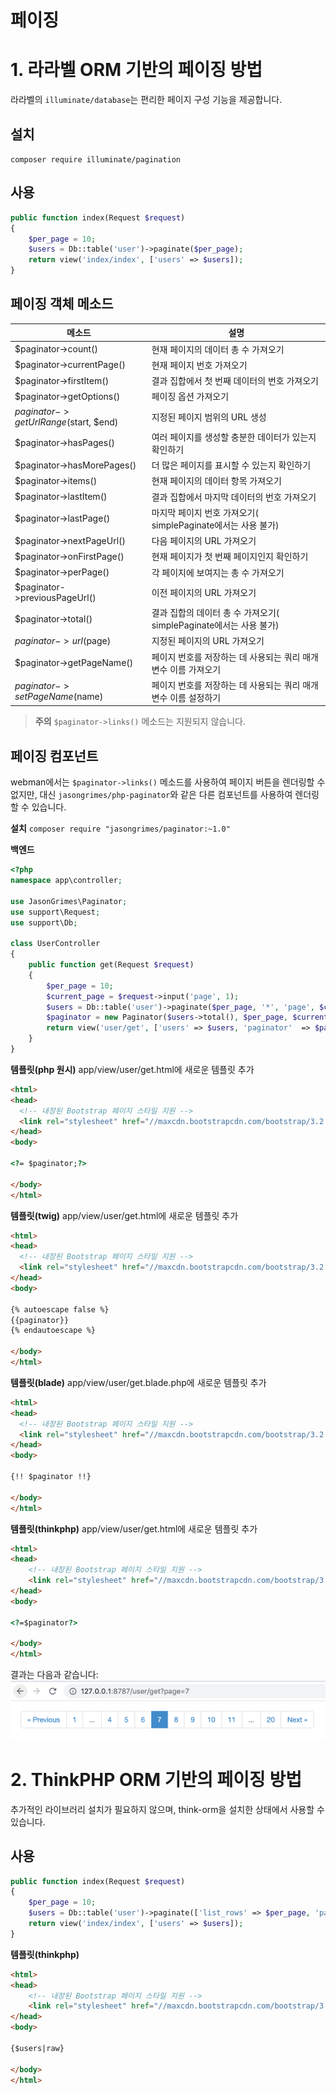 # 페이징

# 1. 라라벨 ORM 기반의 페이징 방법
라라벨의 `illuminate/database`는 편리한 페이지 구성 기능을 제공합니다.

## 설치
`composer require illuminate/pagination`

## 사용
```php
public function index(Request $request)
{
    $per_page = 10;
    $users = Db::table('user')->paginate($per_page);
    return view('index/index', ['users' => $users]);
}
```

## 페이징 객체 메소드
|  메소드  | 설명  |
|  ----  |-----|
|$paginator->count()|현재 페이지의 데이터 총 수 가져오기|
|$paginator->currentPage()|현재 페이지 번호 가져오기|
|$paginator->firstItem()|결과 집합에서 첫 번째 데이터의 번호 가져오기|
|$paginator->getOptions()|페이징 옵션 가져오기|
|$paginator->getUrlRange($start, $end)|지정된 페이지 범위의 URL 생성|
|$paginator->hasPages()|여러 페이지를 생성할 충분한 데이터가 있는지 확인하기|
|$paginator->hasMorePages()|더 많은 페이지를 표시할 수 있는지 확인하기|
|$paginator->items()|현재 페이지의 데이터 항목 가져오기|
|$paginator->lastItem()|결과 집합에서 마지막 데이터의 번호 가져오기|
|$paginator->lastPage()|마지막 페이지 번호 가져오기( simplePaginate에서는 사용 불가)|
|$paginator->nextPageUrl()|다음 페이지의 URL 가져오기|
|$paginator->onFirstPage()|현재 페이지가 첫 번째 페이지인지 확인하기|
|$paginator->perPage()|각 페이지에 보여지는 총 수 가져오기|
|$paginator->previousPageUrl()|이전 페이지의 URL 가져오기|
|$paginator->total()|결과 집합의 데이터 총 수 가져오기( simplePaginate에서는 사용 불가)|
|$paginator->url($page)|지정된 페이지의 URL 가져오기|
|$paginator->getPageName()|페이지 번호를 저장하는 데 사용되는 쿼리 매개변수 이름 가져오기|
|$paginator->setPageName($name)|페이지 번호를 저장하는 데 사용되는 쿼리 매개변수 이름 설정하기|

> **주의**
> `$paginator->links()` 메소드는 지원되지 않습니다.

## 페이징 컴포넌트
webman에서는 `$paginator->links()` 메소드를 사용하여 페이지 버튼을 렌더링할 수 없지만, 대신 `jasongrimes/php-paginator`와 같은 다른 컴포넌트를 사용하여 렌더링할 수 있습니다.

**설치**
`composer require "jasongrimes/paginator:~1.0"`


**백엔드**
```php
<?php
namespace app\controller;

use JasonGrimes\Paginator;
use support\Request;
use support\Db;

class UserController
{
    public function get(Request $request)
    {
        $per_page = 10;
        $current_page = $request->input('page', 1);
        $users = Db::table('user')->paginate($per_page, '*', 'page', $current_page);
        $paginator = new Paginator($users->total(), $per_page, $current_page, '/user/get?page=(:num)');
        return view('user/get', ['users' => $users, 'paginator'  => $paginator]);
    }
}
```

**템플릿(php 원시)**
app/view/user/get.html에 새로운 템플릿 추가
```html
<html>
<head>
  <!-- 내장된 Bootstrap 페이지 스타일 지원 -->
  <link rel="stylesheet" href="//maxcdn.bootstrapcdn.com/bootstrap/3.2.0/css/bootstrap.min.css">
</head>
<body>

<?= $paginator;?>

</body>
</html>
```

**템플릿(twig)**
app/view/user/get.html에 새로운 템플릿 추가
```html
<html>
<head>
  <!-- 내장된 Bootstrap 페이지 스타일 지원 -->
  <link rel="stylesheet" href="//maxcdn.bootstrapcdn.com/bootstrap/3.2.0/css/bootstrap.min.css">
</head>
<body>

{% autoescape false %}
{{paginator}}
{% endautoescape %}

</body>
</html>
```

**템플릿(blade)**
app/view/user/get.blade.php에 새로운 템플릿 추가
```html
<html>
<head>
  <!-- 내장된 Bootstrap 페이지 스타일 지원 -->
  <link rel="stylesheet" href="//maxcdn.bootstrapcdn.com/bootstrap/3.2.0/css/bootstrap.min.css">
</head>
<body>

{!! $paginator !!}

</body>
</html>
```

**템플릿(thinkphp)**
app/view/user/get.html에 새로운 템플릿 추가
```html
<html>
<head>
    <!-- 내장된 Bootstrap 페이지 스타일 지원 -->
    <link rel="stylesheet" href="//maxcdn.bootstrapcdn.com/bootstrap/3.2.0/css/bootstrap.min.css">
</head>
<body>

<?=$paginator?>

</body>
</html>
```

결과는 다음과 같습니다:
![](../../assets/img/paginator.png)

# 2. ThinkPHP ORM 기반의 페이징 방법
추가적인 라이브러리 설치가 필요하지 않으며, think-orm을 설치한 상태에서 사용할 수 있습니다.
## 사용
```php
public function index(Request $request)
{
    $per_page = 10;
    $users = Db::table('user')->paginate(['list_rows' => $per_page, 'page' => $request->get('page', 1), 'path' => $request->path()]);
    return view('index/index', ['users' => $users]);
}
```

**템플릿(thinkphp)**
```html
<html>
<head>
    <!-- 내장된 Bootstrap 페이지 스타일 지원 -->
    <link rel="stylesheet" href="//maxcdn.bootstrapcdn.com/bootstrap/3.2.0/css/bootstrap.min.css">
</head>
<body>

{$users|raw}

</body>
</html>
```
